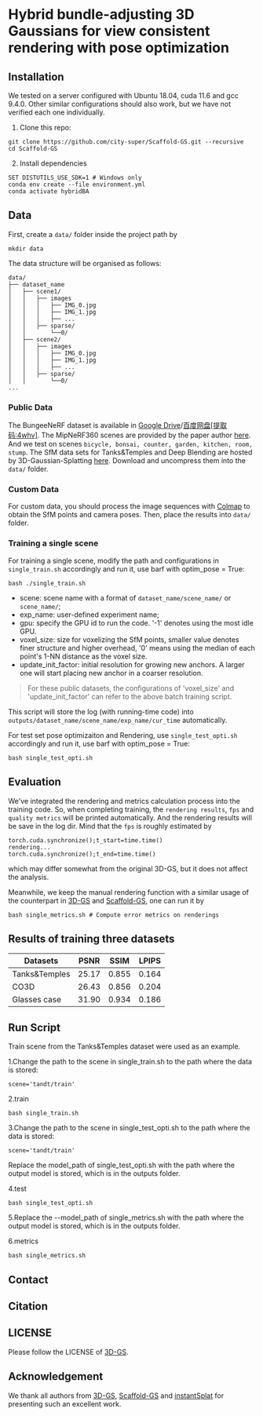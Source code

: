 # Hybrid bundle-adjusting 3D Gaussians for view consistent rendering with pose optimization


## Installation

We tested on a server configured with Ubuntu 18.04, cuda 11.6 and gcc 9.4.0. Other similar configurations should also work, but we have not verified each one individually.

1. Clone this repo:

```
git clone https://github.com/city-super/Scaffold-GS.git --recursive
cd Scaffold-GS
```

2. Install dependencies

```
SET DISTUTILS_USE_SDK=1 # Windows only
conda env create --file environment.yml
conda activate hybridBA
```

## Data

First, create a ```data/``` folder inside the project path by 

```
mkdir data
```

The data structure will be organised as follows:

```
data/
├── dataset_name
│   ├── scene1/
│   │   ├── images
│   │   │   ├── IMG_0.jpg
│   │   │   ├── IMG_1.jpg
│   │   │   ├── ...
│   │   ├── sparse/
│   │       └──0/
│   ├── scene2/
│   │   ├── images
│   │   │   ├── IMG_0.jpg
│   │   │   ├── IMG_1.jpg
│   │   │   ├── ...
│   │   ├── sparse/
│   │       └──0/
...
```


### Public Data

The BungeeNeRF dataset is available in [Google Drive](https://drive.google.com/file/d/1nBLcf9Jrr6sdxKa1Hbd47IArQQ_X8lww/view?usp=sharing)/[百度网盘[提取码:4whv]](https://pan.baidu.com/s/1AUYUJojhhICSKO2JrmOnCA). The MipNeRF360 scenes are provided by the paper author [here](https://jonbarron.info/mipnerf360/). And we test on scenes ```bicycle, bonsai, counter, garden, kitchen, room, stump```. The SfM data sets for Tanks&Temples and Deep Blending are hosted by 3D-Gaussian-Splatting [here](https://repo-sam.inria.fr/fungraph/3d-gaussian-splatting/datasets/input/tandt_db.zip). Download and uncompress them into the ```data/``` folder.

### Custom Data

For custom data, you should process the image sequences with [Colmap](https://colmap.github.io/) to obtain the SfM points and camera poses. Then, place the results into ```data/``` folder.


### Training a single scene

For training a single scene, modify the path and configurations in ```single_train.sh``` accordingly and run it, use barf with optim_pose = True:

```
bash ./single_train.sh
```

- scene: scene name with a format of ```dataset_name/scene_name/``` or ```scene_name/```;
- exp_name: user-defined experiment name;
- gpu: specify the GPU id to run the code. '-1' denotes using the most idle GPU. 
- voxel_size: size for voxelizing the SfM points, smaller value denotes finer structure and higher overhead, '0' means using the median of each point's 1-NN distance as the voxel size.
- update_init_factor: initial resolution for growing new anchors. A larger one will start placing new anchor in a coarser resolution.

> For these public datasets, the configurations of 'voxel_size' and 'update_init_factor' can refer to the above batch training script. 


This script will store the log (with running-time code) into ```outputs/dataset_name/scene_name/exp_name/cur_time``` automatically.

For test set pose optimizaiton and Rendering, use ```single_test_opti.sh``` accordingly and run it, use barf with optim_pose = True:

```
bash single_test_opti.sh
```


## Evaluation

We've integrated the rendering and metrics calculation process into the training code. So, when completing training, the ```rendering results```, ```fps``` and ```quality metrics``` will be printed automatically. And the rendering results will be save in the log dir. Mind that the ```fps``` is roughly estimated by 

```
torch.cuda.synchronize();t_start=time.time()
rendering...
torch.cuda.synchronize();t_end=time.time()
```

which may differ somewhat from the original 3D-GS, but it does not affect the analysis.

Meanwhile, we keep the manual rendering function with a similar usage of the counterpart in [3D-GS](https://github.com/graphdeco-inria/gaussian-splatting) and [Scaffold-GS](https://github.com/city-super/Scaffold-GS), one can run it by 

```
bash single_metrics.sh # Compute error metrics on renderings
```

## Results of training three datasets
|Datasets       | PSNR | SSIM | LPIPS |  
|--------------|------|------|-------|  
| Tanks&Temples| 25.17| 0.855| 0.164 |  
| CO3D         | 26.43| 0.856| 0.204 |  
| Glasses case | 31.90| 0.934| 0.186 |

## Run Script
Train scene from the Tanks&Temples dataset were used as an example.

1.Change the path to the scene in single_train.sh to the path where the data is stored:
```
scene='tandt/train'
```

2.train
```
bash single_train.sh
```

3.Change the path to the scene in single_test_opti.sh to the path where the data is stored:
```
scene='tandt/train'
```

Replace the model_path of single_test_opti.sh with the path where the output model is stored, which is in the outputs folder.

4.test
```
bash single_test_opti.sh
```

5.Replace the --model_path of single_metrics.sh with the path where the output model is stored, which is in the outputs folder.

6.metrics
```
bash single_metrics.sh
```


## Contact


## Citation


## LICENSE

Please follow the LICENSE of [3D-GS](https://github.com/graphdeco-inria/gaussian-splatting).

## Acknowledgement

We thank all authors from [3D-GS](https://github.com/graphdeco-inria/gaussian-splatting), [Scaffold-GS](https://github.com/city-super/Scaffold-GS) and [instantSplat](https://github.com/NVlabs/InstantSplat) for presenting such an excellent work.
